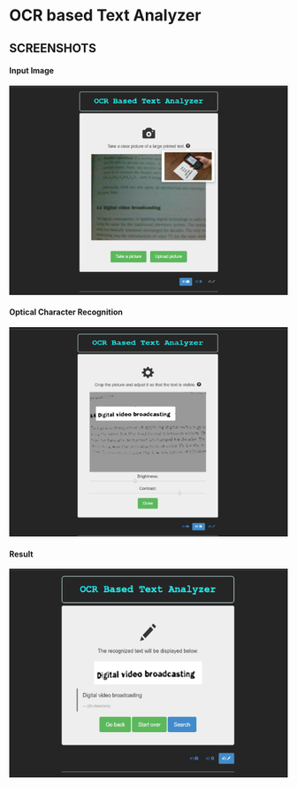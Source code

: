 # OCR based Text Analyzer

## SCREENSHOTS

#### Input Image

![Screenshot](/img/screenshot1.png)

#### Optical Character Recognition 

![Screenshot](/img/screenshot2.png)

#### Result

![Screenshot](/img/screenshot3.png)